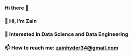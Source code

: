 ### Hi there 👋
### 👋 Hi, I’m Zain 
### 👀 Interested in Data Science and Data Engineering
### 📫 How to reach me: zainhyder34@gmail.com
